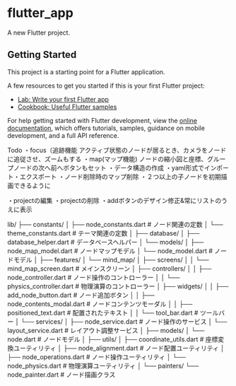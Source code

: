 # flutter_app

A new Flutter project.

## Getting Started

This project is a starting point for a Flutter application.

A few resources to get you started if this is your first Flutter project:

- [Lab: Write your first Flutter app](https://docs.flutter.dev/get-started/codelab)
- [Cookbook: Useful Flutter samples](https://docs.flutter.dev/cookbook)

For help getting started with Flutter development, view the
[online documentation](https://docs.flutter.dev/), which offers tutorials,
samples, guidance on mobile development, and a full API reference.

Todo
・focus（追跡機能
    アクティブ状態のノードが居るとき、カメラをノードに追従させ、ズームもする
・map(マップ機能)
    ノードの縮小図と座標、グループノードの次へ前へボタンもセット
・データ構造の作成
・yaml形式でインポート・エクスポート
・ノード削除時のマップ削除
・２つ以上の子ノードを初期描画できるように

・projectの編集
・projectの削除
・addボタンのデザイン修正&常にリストのうえに表示


lib/
├── constants/
│   ├── node_constants.dart         # ノード関連の定数
│   └── theme_constants.dart        # テーマ関連の定数
│
├── database/
│   ├── database_helper.dart        # データベースヘルパー
│   └── models/
│       ├── node_map_model.dart     # ノードマップモデル
│       └── node_model.dart         # ノードモデル
│
├── features/
│   └── mind_map/
│       ├── screens/
│       │   └── mind_map_screen.dart    # メインスクリーン
│       ├── controllers/
│       │   ├── node_controller.dart     # ノード操作のコントローラー
│       │   └── physics_controller.dart  # 物理演算のコントローラー
│       ├── widgets/
│       │   ├── add_node_button.dart    # ノード追加ボタン
│       │   ├── node_contents_modal.dart # ノードコンテンツモーダル
│       │   ├── positioned_text.dart     # 配置されたテキスト
│       │   └── tool_bar.dart           # ツールバー
│       └── services/
│           ├── node_service.dart        # ノード操作のサービス
│           └── layout_service.dart      # レイアウト調整サービス
│
├── models/
│   └── node.dart                   # ノードモデル
│
├── utils/
│   ├── coordinate_utils.dart       # 座標変換ユーティリティ
│   ├── node_alignment.dart         # ノード配置ユーティリティ
│   ├── node_operations.dart        # ノード操作ユーティリティ
│   └── node_physics.dart          # 物理演算ユーティリティ
│
└── painters/
    └── node_painter.dart           # ノード描画クラス